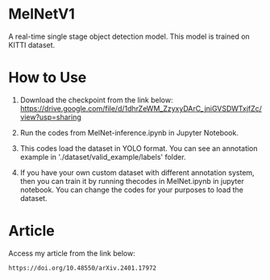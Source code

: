 # MelNetV1
A real-time single stage object detection model.
This model is trained on KITTI dataset.


# How to Use
1. Download the checkpoint from the link below:
    https://drive.google.com/file/d/1dhrZeWM_ZzyxyDArC_jniGVSDWTxjfZc/view?usp=sharing
   
   
3. Run the codes from MelNet-inference.ipynb in Jupyter Notebook.
4. This codes load the dataset in YOLO format. You can see an annotation example in './dataset/valid_example/labels' folder.
5. If you have your own custom dataset with different annotation system, then you can train it by running thecodes in MelNet.ipynb in jupyter notebook. You can change the codes for your purposes to load the dataset.

# Article
Access my article from the link below:

    https://doi.org/10.48550/arXiv.2401.17972
    

